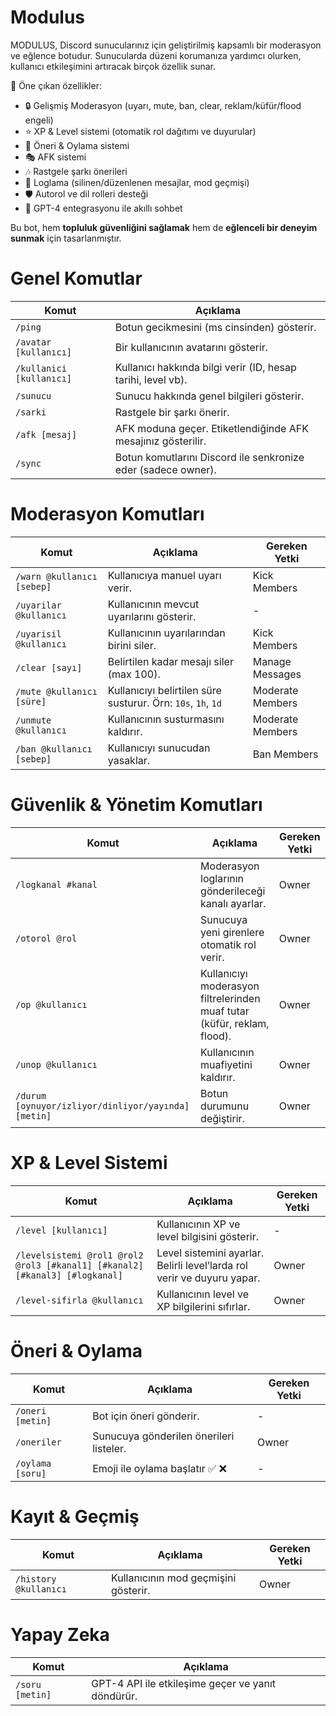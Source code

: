 # Modulus
MODULUS, Discord sunucularınız için geliştirilmiş kapsamlı bir moderasyon ve eğlence botudur. 
Sunucularda düzeni korumanıza yardımcı olurken, kullanıcı etkileşimini artıracak birçok özellik sunar. 

🚀 Öne çıkan özellikler:
- 🔒 Gelişmiş Moderasyon (uyarı, mute, ban, clear, reklam/küfür/flood engeli)
- ⭐ XP & Level sistemi (otomatik rol dağıtımı ve duyurular)
- 📝 Öneri & Oylama sistemi
- 🎭 AFK sistemi
- 🎶 Rastgele şarkı önerileri
- 📜 Loglama (silinen/düzenlenen mesajlar, mod geçmişi)
- 🛡️ Autorol ve dil rolleri desteği
- 🤖 GPT-4 entegrasyonu ile akıllı sohbet

Bu bot, hem **topluluk güvenliğini sağlamak** hem de **eğlenceli bir deneyim sunmak** için tasarlanmıştır.

# Genel Komutlar
| Komut                    | Açıklama                                                      |
| ------------------------ | ------------------------------------------------------------- |
| `/ping`                  | Botun gecikmesini (ms cinsinden) gösterir.                    |
| `/avatar [kullanıcı]`    | Bir kullanıcının avatarını gösterir.                          |
| `/kullanici [kullanıcı]` | Kullanıcı hakkında bilgi verir (ID, hesap tarihi, level vb).  |
| `/sunucu`                | Sunucu hakkında genel bilgileri gösterir.                     |
| `/sarki`                 | Rastgele bir şarkı önerir.                                    |
| `/afk [mesaj]`           | AFK moduna geçer. Etiketlendiğinde AFK mesajınız gösterilir.  |
| `/sync`                  | Botun komutlarını Discord ile senkronize eder (sadece owner). |

# Moderasyon Komutları
| Komut                      | Açıklama                                                     | Gereken Yetki    |
| -------------------------- | ------------------------------------------------------------ | ---------------- |
| `/warn @kullanıcı [sebep]` | Kullanıcıya manuel uyarı verir.                              | Kick Members     |
| `/uyarilar @kullanıcı`     | Kullanıcının mevcut uyarılarını gösterir.                    | -                |
| `/uyarisil @kullanıcı`     | Kullanıcının uyarılarından birini siler.                     | Kick Members     |
| `/clear [sayı]`            | Belirtilen kadar mesajı siler (max 100).                     | Manage Messages  |
| `/mute @kullanıcı [süre]`  | Kullanıcıyı belirtilen süre susturur. Örn: `10s`, `1h`, `1d` | Moderate Members |
| `/unmute @kullanıcı`       | Kullanıcının susturmasını kaldırır.                          | Moderate Members |
| `/ban @kullanıcı [sebep]`  | Kullanıcıyı sunucudan yasaklar.                              | Ban Members      |

# Güvenlik & Yönetim Komutları
| Komut                                               | Açıklama                                                                 | Gereken Yetki |
| --------------------------------------------------- | ------------------------------------------------------------------------ | ------------- |
| `/logkanal #kanal`                                  | Moderasyon loglarının gönderileceği kanalı ayarlar.                      | Owner         |
| `/otorol @rol`                                      | Sunucuya yeni girenlere otomatik rol verir.                              | Owner         |
| `/op @kullanıcı`                                    | Kullanıcıyı moderasyon filtrelerinden muaf tutar (küfür, reklam, flood). | Owner         |
| `/unop @kullanıcı`                                  | Kullanıcının muafiyetini kaldırır.                                       | Owner         |
| `/durum [oynuyor/izliyor/dinliyor/yayında] [metin]` | Botun durumunu değiştirir.                                               | Owner         |

# XP & Level Sistemi
| Komut                                                                       | Açıklama                                                                | Gereken Yetki |
| --------------------------------------------------------------------------- | ----------------------------------------------------------------------- | ------------- |
| `/level [kullanıcı]`                                                        | Kullanıcının XP ve level bilgisini gösterir.                            | -             |
| `/levelsistemi @rol1 @rol2 @rol3 [#kanal1] [#kanal2] [#kanal3] [#logkanal]` | Level sistemini ayarlar. Belirli level’larda rol verir ve duyuru yapar. | Owner         |
| `/level-sifirla @kullanıcı`                                                 | Kullanıcının level ve XP bilgilerini sıfırlar.                          | Owner         |

# Öneri & Oylama 
| Komut            | Açıklama                                | Gereken Yetki |
| ---------------- | --------------------------------------- | ------------- |
| `/oneri [metin]` | Bot için öneri gönderir.                | -             |
| `/oneriler`      | Sunucuya gönderilen önerileri listeler. | Owner         |
| `/oylama [soru]` | Emoji ile oylama başlatır ✅ ❌           | -             |

# Kayıt & Geçmiş
| Komut                 | Açıklama                             | Gereken Yetki |
| --------------------- | ------------------------------------ | ------------- |
| `/history @kullanıcı` | Kullanıcının mod geçmişini gösterir. | Owner         |

# Yapay Zeka 
| Komut           | Açıklama                                          |
| --------------- | ------------------------------------------------- |
| `/soru [metin]` | GPT-4 API ile etkileşime geçer ve yanıt döndürür. |


